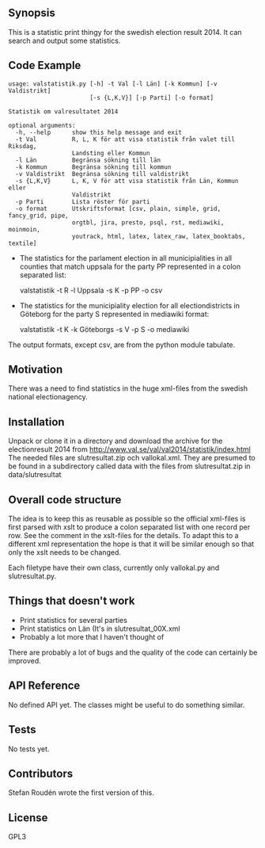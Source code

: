 ## Synopsis

This is a statistic print thingy for the swedish election result 2014. It can search and output some statistics. 

## Code Example

```
usage: valstatistik.py [-h] -t Val [-l Län] [-k Kommun] [-v Valdistrikt]
                       [-s {L,K,V}] [-p Parti] [-o format]

Statistik om valresultatet 2014 

optional arguments:
  -h, --help      show this help message and exit
  -t Val          R, L, K för att visa statistik från valet till Riksdag,
                  Landsting eller Kommun
  -l Län          Begränsa sökning till län
  -k Kommun       Begränsa sökning till kommun
  -v Valdistrikt  Begränsa sökning till valdistrikt
  -s {L,K,V}      L, K, V för att visa statistik från Län, Kommun eller
                  Valdistrikt
  -p Parti        Lista röster för parti
  -o format       Utskriftsformat [csv, plain, simple, grid, fancy_grid, pipe,
                  orgtbl, jira, presto, psql, rst, mediawiki, moinmoin,
                  youtrack, html, latex, latex_raw, latex_booktabs, textile]
```

* The statistics for the parlament election in all municipialities in all counties that match uppsala for the party PP represented in a colon separated list:

  valstatistik -t R -l Uppsala -s K -p PP -o csv

* The statistics for the municipiality election for all electiondistricts in Göteborg for the party S represented in mediawiki format: 

  valstatistik -t K -k Göteborgs -s V -p S -o mediawiki

The output formats, except csv, are from the python module tabulate.

## Motivation

There was a need to find statistics in the huge xml-files from the swedish
national electionagency. 

## Installation

Unpack or clone it in a directory and download the archive for the
electionresult 2014 from http://www.val.se/val/val2014/statistik/index.html The
needed files are slutresultat.zip och vallokal.xml. They are presumed to be
found in a subdirectory called data with the files from slutresultat.zip in
data/slutresultat

## Overall code structure

The idea is to keep this as reusable as possible so the official xml-files is
first parsed with xslt to produce a colon separated list with one record per
row. See the comment in the xslt-files for the details. To adapt this to
a different xml representation the hope is that it will be similar enough so
that only the xslt needs to be changed.

Each filetype have their own class, currently only vallokal.py and
slutresultat.py.

## Things that doesn't work

* Print statistics for several parties
* Print statistics on Län (It's in slutresultat_00X.xml
* Probably a lot more that I haven't thought of

There are probably a lot of bugs and the quality of the code can certainly be
improved.

## API Reference

No defined API yet. The classes might be useful to do something similar.

## Tests

No tests yet.

## Contributors

Stefan Roudén wrote the first version of this.

## License

GPL3 

